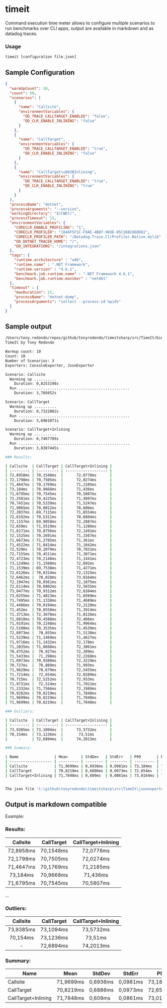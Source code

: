 # timeit
Command execution time meter allows to configure multiple scenarios to run benchmarks over CLI apps, output are available in markdown and as datadog traces.

### Usage
```bash
timeit [configuration file.json]
```

## Sample Configuration

```json
{
  "warmUpCount": 10,
  "count": 50,
  "scenarios": [
    {
      "name": "Callsite",
      "environmentVariables": {
        "DD_TRACE_CALLTARGET_ENABLED": "false",
        "DD_CLR_ENABLE_INLINING": "false"
      }
    },
    {
      "name": "CallTarget",
      "environmentVariables": {
        "DD_TRACE_CALLTARGET_ENABLED": "true",
        "DD_CLR_ENABLE_INLINING": "false"
      }
    },
    {
      "name": "CallTarget\u002BInlining",
      "environmentVariables": {
        "DD_TRACE_CALLTARGET_ENABLED": "true",
        "DD_CLR_ENABLE_INLINING": "true"
      }
    }
  ],
  "processName": "dotnet",
  "processArguments": "--version",
  "workingDirectory": "$(CWD)/",
  "processTimeout": 15,
  "environmentVariables": {
    "CORECLR_ENABLE_PROFILING": "1",
    "CORECLR_PROFILER": "{846F5F1C-F9AE-4B07-969E-05C26BC060D8}",
    "CORECLR_PROFILER_PATH": "/Datadog.Trace.ClrProfiler.Native.dylib",
    "DD_DOTNET_TRACER_HOME": "/",
    "DD_INTEGRATIONS": "/integrations.json"
  },
  "tags": {
    "runtime.architecture" : "x86",
    "runtime.name" : ".NET Framework",
    "runtime.version" : "4.6.1",
    "benchmark.job.runtime.name" : ".NET Framework 4.6.1",
    "benchmark.job.runtime.moniker" : "net461"
  },
  "timeout" : {
    "maxDuration": 15,
    "processName": "dotnet-dump",
    "processArguments": "collect --process-id %pid%"
  }
}
```

## Sample output

```bash
/Users/tony.redondo/repos/github/tonyredondo/timeitsharp/src/TimeIt/bin/Debug/net7.0/TimeIt config-example.json
TimeIt by Tony Redondo

Warmup count: 10
Count: 10
Number of Scenarios: 3
Exporters: ConsoleExporter, JsonExporter

Scenario: Callsite
  Warming up ..........
    Duration: 0,8253198s
  Run ..................................................
    Duration: 3,769452s

Scenario: CallTarget
  Warming up ..........
    Duration: 0,7322082s
  Run ..................................................
    Duration: 3,6961071s

Scenario: CallTarget+Inlining
  Warming up ..........
    Duration: 0,7407789s
  Run ..................................................
    Duration: 3,8387445s

### Results:

| Callsite  | CallTarget | CallTarget+Inlining |
| :-------: | :--------: | :-----------------: |
| 72,8958ms | 70,1548ms  |      72,0776ms      |
| 72,1798ms | 70,7505ms  |      72,0274ms      |
| 71,4647ms | 70,1769ms  |      71,2185ms      |
| 73,184ms  | 70,9668ms  |      71,436ms       |
| 71,6795ms | 70,7545ms  |      70,5807ms      |
| 72,2581ms | 70,4225ms  |      71,4997ms      |
| 70,7451ms | 70,5339ms  |      71,5247ms      |
| 71,9065ms | 70,0012ms  |      70,606ms       |
| 72,2037ms | 69,7115ms  |      71,6554ms      |
| 72,8192ms | 70,5311ms  |      70,6804ms      |
| 72,1157ms | 69,9058ms  |      72,2887ms      |
| 72,659ms  | 71,5519ms  |      71,1286ms      |
| 71,8171ms | 70,8756ms  |      72,1491ms      |
| 72,1525ms | 70,2691ms  |      71,1567ms      |
| 71,6673ms | 71,2785ms  |      71,361ms       |
| 71,4522ms | 71,0414ms  |      71,1042ms      |
| 72,529ms  | 70,2079ms  |      70,7031ms      |
| 72,7155ms | 70,4511ms  |      71,3071ms      |
| 72,4723ms | 70,2148ms  |      71,1441ms      |
| 73,1249ms | 71,1588ms  |      72,892ms       |
| 71,1539ms | 69,7538ms  |      71,4271ms      |
| 72,6126ms | 70,8314ms  |      72,1325ms      |
| 72,6462ms |  70,028ms  |      73,0164ms      |
| 72,1947ms | 70,0561ms  |      72,1875ms      |
| 72,6114ms | 70,8802ms  |      72,5655ms      |
| 73,0477ms | 70,9312ms  |      72,6384ms      |
| 73,0255ms | 71,4823ms  |      71,6569ms      |
| 71,7495ms | 71,1338ms  |      71,4689ms      |
| 72,4466ms | 70,0194ms  |      72,2128ms      |
| 71,452ms  | 70,8558ms  |      71,3914ms      |
| 71,3713ms | 72,3678ms  |      71,0126ms      |
| 71,8018ms | 70,4588ms  |      72,466ms       |
| 71,9191ms | 70,2248ms  |      71,9964ms      |
| 72,5108ms | 70,3535ms  |      71,4539ms      |
| 72,8973ms |  70,855ms  |      71,5138ms      |
| 71,5239ms | 71,1469ms  |      71,4627ms      |
| 71,9716ms | 71,1432ms  |      72,178ms       |
| 71,2035ms | 71,0698ms  |      72,3061ms      |
| 70,4752ms |  70,827ms  |      72,309ms       |
| 71,5433ms |  71,298ms  |      72,2268ms      |
| 71,0973ms | 70,9388ms  |      72,3229ms      |
| 70,727ms  |  70,889ms  |      71,993ms       |
| 71,9629ms |  70,679ms  |      72,5455ms      |
| 71,7214ms |  72,654ms  |      72,0289ms      |
| 70,715ms  | 72,5252ms  |      72,933ms       |
| 71,9731ms |  72,514ms  |      71,7021ms      |
| 71,2332ms | 71,7566ms  |      72,1989ms      |
| 70,9282ms | 70,8219ms  |      71,7848ms      |
| 71,9699ms | 70,8219ms  |      71,7848ms      |
| 71,9699ms | 70,8219ms  |      71,7848ms      |

### Outliers:

| Callsite  | CallTarget | CallTarget+Inlining |
| :-------: | :--------: | :-----------------: |
| 73,9385ms | 73,1094ms  |      73,5732ms      |
| 70,154ms  | 73,1236ms  |       73,51ms       |
|     -     | 72,6894ms  |      74,2013ms      |

### Summary:

| Name                | Mean      | StdDev   | StdErr   | P99       | P95       | P90       | Outliers |
| ------------------- | --------- | -------- | -------- | --------- | --------- | --------- | -------- |
| Callsite            | 71,9699ms | 0,6936ms | 0,0981ms | 73,184ms  | 73,0592ms | 72,8967ms | 2        |
| CallTarget          | 70,8219ms | 0,6886ms | 0,0973ms | 72,654ms  | 72,5156ms | 71,6815ms | 3        |
| CallTarget+Inlining | 71,7848ms | 0,609ms  | 0,0861ms | 73,0164ms | 72,8981ms | 72,5581ms | 3        |


The json file 'C:\github\tonyredondo\timeitsharp\src\TimeIt\jsonexporter_196480544.json' was exported.

```

## Output is markdown compatible

Example:

### Results:

| Callsite  | CallTarget | CallTarget+Inlining |
| :-------: | :--------: | :-----------------: |
| 72,8958ms | 70,1548ms  |      72,0776ms      |
| 72,1798ms | 70,7505ms  |      72,0274ms      |
| 71,4647ms | 70,1769ms  |      71,2185ms      |
| 73,184ms  | 70,9668ms  |      71,436ms       |
| 71,6795ms | 70,7545ms  |      70,5807ms      |
...

### Outliers:

| Callsite  | CallTarget | CallTarget+Inlining |
| :-------: | :--------: | :-----------------: |
| 73,9385ms | 73,1094ms  |      73,5732ms      |
| 70,154ms  | 73,1236ms  |       73,51ms       |
|     -     | 72,6894ms  |      74,2013ms      |

### Summary:

| Name                | Mean      | StdDev   | StdErr   | P99       | P95       | P90       | Outliers |
| ------------------- | --------- | -------- | -------- | --------- | --------- | --------- | -------- |
| Callsite            | 71,9699ms | 0,6936ms | 0,0981ms | 73,184ms  | 73,0592ms | 72,8967ms | 2        |
| CallTarget          | 70,8219ms | 0,6886ms | 0,0973ms | 72,654ms  | 72,5156ms | 71,6815ms | 3        |
| CallTarget+Inlining | 71,7848ms | 0,609ms  | 0,0861ms | 73,0164ms | 72,8981ms | 72,5581ms | 3        |
